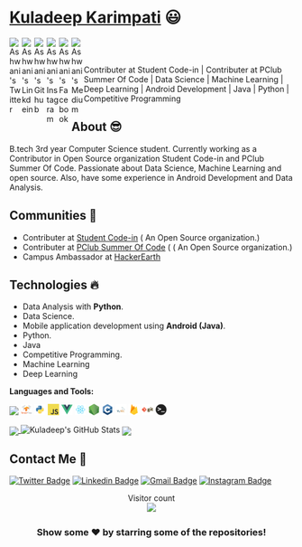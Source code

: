  # <a href="https://github.com/Kuladeep561/">Kuladeep Karimpati</a> :smiley:
 
 <a href="https://twitter.com/Kuladeep561">
  <img align="left" alt="Ashwani's Twitter" width="22px" src="https://cdn.jsdelivr.net/npm/simple-icons@v3/icons/twitter.svg" />
</a>
<a href="https://linkedin.com/in/Kuladeep561">
  <img align="left" alt="Ashwani's Linkdein" width="22px" src="https://cdn.jsdelivr.net/npm/simple-icons@v3/icons/linkedin.svg" />
</a>
<a href="https://github.com/Kuladeep561">
  <img align="left" alt="Ashwani's Github" width="22px" src="https://cdn.jsdelivr.net/npm/simple-icons@v3/icons/github.svg" />
</a>
<a href="https://instagram.com/Kuladeep561">
  <img align="left" alt="Ashwani's Instagram" width="22px" src="https://cdn.jsdelivr.net/npm/simple-icons@v3/icons/instagram.svg" />
</a>
<a href="https://www.facebook.com/ashwani1406">
  <img align="left" alt="Ashwani's Facebook" width="22px" src="https://cdn.jsdelivr.net/npm/simple-icons@v3/icons/facebook.svg" />
</a>
<a href="https://medium.com/@Kuladeep561">
  <img align="left" alt="Ashwani's Medium" width="22px" src="https://cdn.jsdelivr.net/npm/simple-icons@v3/icons/medium.svg" />
</a>

<br/>
<br/>

Contributer at Student Code-in | Contributer at PClub Summer Of Code | Data Science | Machine Learning | Deep Learning | Android Development | Java | Python | Competitive Programming

## About :sunglasses:
B.tech 3rd year Computer Science student. Currently working as a Contributor in Open Source organization Student Code-in and PClub Summer Of Code. Passionate about Data Science, Machine Learning and open source. Also, have some experience in Android Development and Data Analysis.

## Communities :dancers:
- Contributer at [Student Code-in](https://scodein.tech/) ( An Open Source organization.)
- Contributer at [PClub Summer Of Code](http://pclubsummerofcode.in/) ( ( An Open Source organization.)
- Campus Ambassador at [HackerEarth](https://www.hackerearth.com/challenges/)

## Technologies :fire:
- Data Analysis with **Python**.
- Data Science.
- Mobile application development using **Android (Java)**.
- Python.
- Java
- Competitive Programming.
- Machine Learning
- Deep Learning

**Languages and Tools:**  

<code><img height="20" src="https://pytorch.org/assets/images/pytorch-logo.png"></code>
<code><img height="20" src="https://raw.githubusercontent.com/github/explore/80688e429a7d4ef2fca1e82350fe8e3517d3494d/topics/tensorflow/tensorflow.png"></code>
<code><img height="20" src="https://raw.githubusercontent.com/github/explore/80688e429a7d4ef2fca1e82350fe8e3517d3494d/topics/python/python.png"></code>
<code><img height="20" src="https://raw.githubusercontent.com/github/explore/80688e429a7d4ef2fca1e82350fe8e3517d3494d/topics/javascript/javascript.png"></code>
<code><img height="20" src="https://raw.githubusercontent.com/github/explore/80688e429a7d4ef2fca1e82350fe8e3517d3494d/topics/vue/vue.png"></code>
<code><img height="20" src="https://raw.githubusercontent.com/github/explore/80688e429a7d4ef2fca1e82350fe8e3517d3494d/topics/react/react.png"></code>
<code><img height="20" src="https://raw.githubusercontent.com/github/explore/80688e429a7d4ef2fca1e82350fe8e3517d3494d/topics/nodejs/nodejs.png"></code>
<code><img height="20" src="https://raw.githubusercontent.com/github/explore/80688e429a7d4ef2fca1e82350fe8e3517d3494d/topics/cpp/cpp.png"></code>
<code><img height="20" src="https://raw.githubusercontent.com/github/explore/80688e429a7d4ef2fca1e82350fe8e3517d3494d/topics/mysql/mysql.png"></code>
<code><img height="20" src="https://raw.githubusercontent.com/github/explore/80688e429a7d4ef2fca1e82350fe8e3517d3494d/topics/firebase/firebase.png"></code>
<code><img height="20" src="https://raw.githubusercontent.com/github/explore/80688e429a7d4ef2fca1e82350fe8e3517d3494d/topics/git/git.png"></code>
<code><img height="20" src="https://raw.githubusercontent.com/github/explore/80688e429a7d4ef2fca1e82350fe8e3517d3494d/topics/terminal/terminal.png"></code>


<a href="https://github.com/Kuladeep561">
  <img align="center" src="https://github-readme-stats.vercel.app/api/top-langs/?username=Kuladeep561&theme=radical&hide=glsl,python" />
</a>

<img src="https://github-readme-stats.vercel.app/api?username=Kuladeep561&&show_icons=true&theme=radical&line_height=27&v=5" alt="Kuladeep's GitHub Stats" />


<a href="https://github.com/Kuladeep561/tokyo-olympic-dataengineering-project">
  <!-- Change the `github-readme-stats.anuraghazra1.vercel.app` to `github-readme-stats.vercel.app`  -->
  <img align="center" src="https://github-readme-stats.vercel.app/api/pin/?username=Kuladeep561&repo=tokyo-olympic-dataengineering-project&theme=radical" />
</a>    


##  Contact Me :speech_balloon:
[![Twitter Badge](https://img.shields.io/badge/-@Kuladeep561-1ca0f1?style=flat-square&labelColor=1ca0f1&logo=twitter&logoColor=white&link=https://twitter.com/kuladeep__k)](https://twitter.com/kuladeep__k) [![Linkedin Badge](https://img.shields.io/badge/-kuladeep561-blue?style=flat-square&logo=Linkedin&logoColor=white&link=https://www.linkedin.com/in/kuladeep-karimpati/)](https://www.linkedin.com/in/kuladeep__k/) [![Gmail Badge](https://img.shields.io/badge/-kuladeep561@gmail.com-c14438?style=flat-square&logo=Gmail&logoColor=white&link=mailto:kuladeep561@gmail.com)](mailto:kuladeep561@gmail.com) [![Instagram Badge](https://img.shields.io/badge/-@Kuladeep561-e4405f?style=flat-square&labelColor=f94877&logo=instagram&logoColor=white&link=https://www.instagram.com/kuladeep__k/)](https://www.instagram.com/kuladeep__k/)

<p align="center"> 
  Visitor count<br>
  <img src="https://profile-counter.glitch.me/Kuladeep561/count.svg" />
</p>


<div align="center">

### Show some ❤️ by starring some of the repositories!

</div>


